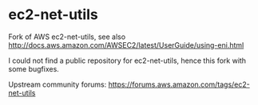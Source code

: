 # ec2-net-utils

Fork of AWS ec2-net-utils, see also http://docs.aws.amazon.com/AWSEC2/latest/UserGuide/using-eni.html

I could not find a public repository for ec2-net-utils, hence this fork with some bugfixes.

Upstream community forums: https://forums.aws.amazon.com/tags/ec2-net-utils
